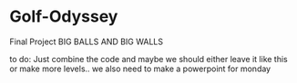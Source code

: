 # Golf-Odyssey
Final Project 
BIG BALLS AND BIG WALLS

to do: Just combine the code and maybe we should either leave it like this or make more levels.. we also need to make a powerpoint for monday 


